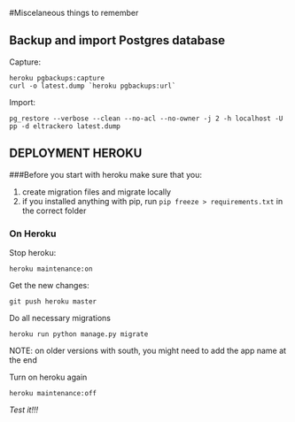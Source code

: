 #Miscelaneous things to remember

## Backup and import Postgres database

Capture:

```
heroku pgbackups:capture
curl -o latest.dump `heroku pgbackups:url`
```
Import:

```
pg_restore --verbose --clean --no-acl --no-owner -j 2 -h localhost -U pp -d eltrackero latest.dump
```

## DEPLOYMENT HEROKU

###Before you start with heroku make sure that you:

1. create migration files and migrate locally
2. if you installed anything with pip, run `pip freeze > requirements.txt` in the correct folder

### On Heroku

Stop heroku:
```
heroku maintenance:on
```

Get the new changes:
```
git push heroku master
```

Do all necessary migrations
```
heroku run python manage.py migrate
```
NOTE: on older versions with south, you might need to add the app name at the end

Turn on heroku again
```
heroku maintenance:off
```

*Test it!!!*
